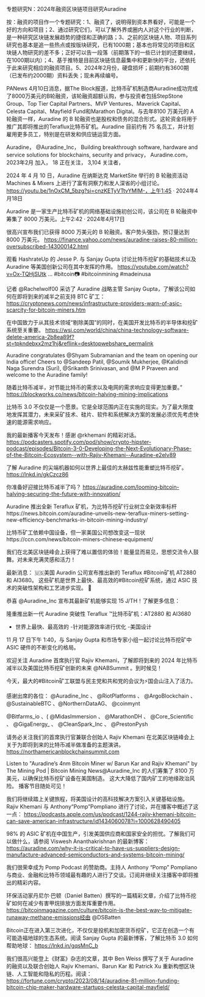 专题研究N：2024年融资区块链项目研究Auradine


按：融资的项目作一个专题研究：1、融资了，说明得到资本界看好，可能是一个好的方向和项目；2、通过研究它们，可以了解外界或圈内人对这个行业的判断，是一种研究区块链发展趋势的捷径和正确的路；3、之前的区块链人物、项目系列研究也基本是追一些热点或按版块研究，已有1000期；基本也将常见的项目和区块链人物研究的差不多；正好可以告一段落（前期落下的一些已计划的还要继续，在1000期以内）；4、基于推特是目前区块链信息最集中和更新快的平台，还依托于此来研究相应的融资项目。5、2024年2月份，硬盘损坏；前期约有3600期（已发布约2000期）资料丢失；现未再续编号。

PANews 4月10日消息，据The Block报道，比特币矿机制造商Auradine成功完成了8000万美元的B轮融资，该轮融资超额认购，参与投资者包括StepStone Group、Top Tier Capital Partners、MVP Ventures、Maverick Capital、Celesta Capital、Mayfield Fund和Marathon Digital。与去年8100 万美元的 A 轮融资一样，Auradine 的 B 轮融资也是股权和债务的混合形式。这轮资金将用于推广其即将推出的Teraflux比特币矿机。Auradine 目前约有 75 名员工，并计划雇用更多员工，特别是在研发和供应链运营方面。

Auradine，
@Auradine_Inc，
Building breakthrough software, hardware and service solutions for blockchains, security and privacy，
Auradine.com，2023年2月 加入，
18 正在关注，
3,104 关注者，


2024 年 4 月 10 日，Auradine 在纳斯达克 MarketSite 举行的 B 轮融资活动 Machines & Mixers 上进行了富有洞察力和发人深省的小组讨论。
https://youtu.be/1nOxCM_5bzg?si=cnzKETyVTtvYMIM-，上午1:45 · 2024年4月18日

Auradine 是一家生产比特币矿机的网络基础设施初创公司，该公司在 B 轮融资中筹集了 8000 万美元。上午2:42 · 2024年4月17日

很高兴宣布我们已获得 8000 万美元的 B 轮融资。客户势头强劲，预订量达到 8000 万美元。 https://finance.yahoo.com/news/auradine-raises-80-million-oversubscribed-143000142.html

观看 HashrateUp 的 Jesse P. 与 Sanjay Gupta 讨论比特币挖矿的基础技术以及 Auradine 等美国创新公司在其中发挥的作用。 https://youtube.com/watch?v=Ox-TQHjSUtk … #bitcoin📷 #bitcoinmining #madeinusa 

记者
@Rachelwolf00
采访了 Auradine 战略主管 Sanjay Gupta，了解该公司如何在即将到来的减半之前支持 BTC 矿工：
https://cryptonews.com/news/infrastructure-providers-warn-of-asic-scarcity-for-bitcoin-miners.htm

在中国致力于从其技术领域“剔除美国”的同时，在美国开发比特币的半导体和挖矿系统至关重要。
https://wsj.com/world/china/china-technology-software-delete-america-2b8ea89f?st=tpkndebxx2mz1hj&reflink=desktopwebshare_permalink

Auradine congratulates 
@Shyam
 Subramanian and the team on opening our India office! Cheers to 
@Sandeep
 Patil, 
@Soumik
 Mukherjee, 
@Kalidindi
 Naga Surendra (Suri), 
@Srikanth
 Srinivasan, and @M P Praveen and welcome to the Auradine family! 

随着比特币减半，对节能比特币的需求以及电网的需求响应变得更加重要。”
https://blockworks.co/news/bitcoin-halving-mining-implications

比特币 3.0 不仅仅是一个愿景。它是全球范围内正在实施的现实。为了最大限度地发挥其潜力，未来采矿技术、硅片、软件和系统解决方案的发展必须优先考虑快速的能源需求响应。

我的最新播客今天发布！感谢
@rkhemani
的精彩对话。 https://podcasters.spotify.com/pod/show/crypto-hipster-podcast/episodes/Bitcoin-3-0-Developing-the-Next-Evolutionary-Phase-of-the-Bitcoin-Ecosystem--with-Rajiv-Khemani--Auradine-e2elv89

了解 Auradine 的尖端机器如何以世界上最佳的太赫兹性能重塑比特币挖矿。
https://lnkd.in/gkCzcz86

你准备好迎接比特币减半了吗？ https://auradine.com/looming-bitcoin-halving-securing-the-future-with-innovation/

Auradine 推出全新 Teraflux 矿机，为比特币挖矿行业树立全新效率标杆https://news.bitcoin.com/auradine-unveils-new-teraflux-miners-setting-new-efficiency-benchmarks-in-bitcoin-mining-industry/ 

比特币矿工依赖中国设备，但一家美国公司想改变这一现状https://ccn.com/news/bitcoin-miners-chinese-equipment/ 

我们在北美区块链峰会上获得了难以置信的体验！能量显而易见，思想交流令人鼓舞。对未来充满灵感和活力！

最新消息： 🇺🇸美国 Auradin 公司宣布推出新的 Teraflux #Bitcoin矿机 AT2880 和 AI3680。
这些矿机是世界上最快、最高效的#Bitcoin挖矿系统，通过 ASIC 技术的突破性架构和工艺进步实现。 🙌

恭喜
@Auradine_Inc
宣布其最新矿机能够实现 15 J/TH！了解更多信息：

隆重推出新一代 Auradine 突破性 Teraflux ™比特币矿机：AT2880 和 AI3680
- 世界上最快、最高效的
-针对能源效率进行优化
-美国设计

11 月 17 日下午 1:40，与 Sanjay Gupta 和市场专家小组一起讨论比特币挖矿中 ASIC 硬件的不断变化的格局。

欢迎关注 Auradine 首席执行官 Rajiv Khemani，了解即将到来的 2024 年比特币减半以及美国比特币挖矿创新的未来
@NABSummit
 。到时候见！ 

今天，最大的#Bitcoin矿工联盟与民主党和共和党的会议为⚡️国会山注入了活力。

感谢出席的各位：
@Auradine_Inc
 、 
@RiotPlatforms
 、 
@ArgoBlockchain
 、 
@SustainableBTC
 、@NorthernDataAG、 
@coinmynt
 
@Bitfarms_io
 、( 
@MidasImmersion
 、 
@MarathonDH
 、 
@Core_Scientific
 、 
@GigaEnergy_
 、 
@CleanSpark_Inc
 、 
@PrestonPysh

请务必关注我们的首席执行官兼联合创始人 Rajiv Khemani 在北美区块链峰会上关于为即将到来的比特币减半做准备的主题演讲。 https://northamericanblockchainsummit.com

Listen to "Auradine’s 4nm Bitcoin Miner w/ Barun Kar and Rajiv Khemani" by The Mining Pod | Bitcoin Mining News@Auradine_Inc
的人们筹集了 8100 万美元，以确保比特币挖矿设备在美国制造。
这大大降低了国内矿工的地缘政治风险。
播客节目随处可见！

我们将继续踏上关键旅程，将美国设计的高科技解决方案引入关键基础设施。Rajiv Khemani 与 Anthony“Pomp”Pompliano 进行了讨论，并在播客中概述了这一点： https://podcasts.apple.com/us/podcast/1244-rajiv-khemani-bitcoin-can-save-american-infrastructure/id1434060078?i=1000628490405

98% 的 ASIC 矿机在中国生产，引发美国供应商和国家安全的担忧。了解我们可以做什么，请参阅 Viswesh Ananthakrishnan 的最新博客： https://auradine.com/why-it-is-critical-to-have-us-suppliers-design-manufacture-advanced-semiconductors-and-systems-bitcoin-mining/

我们很荣幸成为 Pomp Podcast 的赞助商。主持人 Anthony “Pomp” Pompliano 与商业、金融和比特币领域最有趣的人进行了交谈。订阅并继续关注播客中即将推出的精彩内容。

环保活动家丹尼尔·巴顿（Daniel Batten）撰写的一篇精彩文章，介绍了比特币挖矿如何在减少有害甲烷排放方面发挥重要作用。
https://bitcoinmagazine.com/culture/bitcoin-is-the-best-way-to-mitigate-runaway-methane-emissions经由
@DSBatten

Bitcoin正在进入第三次进化，不仅仅是投机和加密货币挖矿，它正在创造一个有可能造福地球的生态系统。阅读 Sanjay Gupta 的最新博客，了解比特币 3.0 如何帮助地球： https://lnkd.in/gqsMnC_b

我们很高兴能登上《财富》杂志的文章，其中 Ben Weiss 撰写了关于 Auradine 的融资以及联合创始人 Rajiv Khemani、Barun Kar 和 Patrick Xu 重新构想区块链、人工智能和隐私的历程。阅读： https://fortune.com/crypto/2023/08/14/auradine-81-million-funding-bitcoin-chip-maker-hardware-startups-celesta-capital-mayfield/
